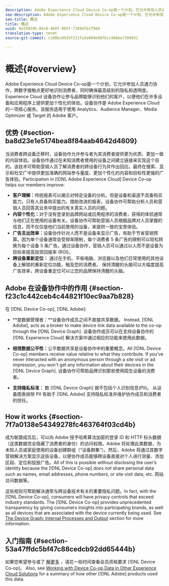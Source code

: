 ```yaml
---
description: Adobe Experience Cloud Device Co-op是一个计划，它允许参加人员通力协作，跨数字接触点更好地识别消费者，同时确保最高级别的隐私和透明度。 Experience Cloud 设备协作让参与品牌能够识别他们的客户，以便他们在许多设备和应用程序上提供更加个性化的体验。设备协作是 Adobe Experience Cloud 的一项核心服务。该服务适用于使用 Analytics、Audience Manager、Media Optimizer 或 Target 的 Adobe 客户。
seo-description: Adobe Experience Cloud Device Co-op是一个计划，它允许参加人员通力协作，跨数字接触点更好地识别消费者，同时确保最高级别的隐私和透明度。 Experience Cloud 设备协作让参与品牌能够识别他们的客户，以便他们在许多设备和应用程序上提供更加个性化的体验。设备协作是 Adobe Experience Cloud 的一项核心服务。该服务适用于使用 Analytics、Audience Manager、Media Optimizer 或 Target 的 Adobe 客户。
seo-title: 概述
title: 概述
uuid: 9e2502db-0dc6-4b0f-965f-71894fb1f9d4
translation-type: tm+mt
source-git-commit: c1d0bc05d3f211fa3e899e98fbcc908be7399031

---
```



# 概述{#overview}

Adobe Experience Cloud Device Co-op是一个计划，它允许参加人员通力协作，跨数字接触点更好地识别消费者，同时确保最高级别的隐私和透明度。 Experience Cloud 设备协作让参与品牌能够识别他们的客户，以便他们在许多设备和应用程序上提供更加个性化的体验。设备协作是 Adobe Experience Cloud 的一项核心服务。该服务适用于使用 Analytics、Audience Manager、Media Optimizer 或 Target 的 Adobe 客户。

## 优势 {#section-ba8d23e1e5174bea8f84aab4642d4809}

当消费者跨设备迁移时，设备协作允许参与者为其消费者提供更为优质、更加一致的内容体验。设备协作通过在未知消费者使用的设备之间建立链接来实现这个目的。该技术可帮助营销人员了解消费者的跨设备行为并作出回应。最终在搜索、显示和社交广中提供更加准确的网站参与量度、更加个性化的内容和目标性更强的广告体验。Participation in [!DNL Adobe Experience Cloud] Device Co-op helps our members improve:

* **客户理解：**&#x200B;传统报表可以揭示对特定设备的分析。但是设备和渠道不具备购买能力，只有人具备购买能力。借助改进的报表，设备协作可帮助分析人员和营销人员回答其业务中提出的有关真实人员的问题。
* **内容个性化：**&#x200B;对于没有登录到品牌网站或应用程序的消费者，获得的体验通常与他们正在使用的设备有关。设备协作可帮助营销人员根据品牌对人员掌握的信息，而不仅仅是他们当前使用的设备，来提供一致的宝贵体验。
* **广告支出效率：**&#x200B;设备协作针对人而不是设备来显示广告，有助于节省营销预算。因为单个设备通常会受频率限制，每个消费者 5 条广告的限制可以轻松转换为每个设备 5 条广告。通过设备协作，营销人员可以通过以人而不是设备为目标来提高投资回报率 (ROI)。
* **跨设备重新定位：** 通过在手机、平板电脑、浏览器以及他们日常使用的其他设备上解锁的重新定位功能，触及您的消费者。 保持清醒的头脑可以大幅度提高广告效率，跨设备重定位可以让您的品牌保持清醒的头脑。

<!--
we may not want to share info in this with customers who have not signed. Also, removed directory from S3.
<p>Download our white-paper, <a href="https://marketing-stage.adobe.com/resources/help/en_US/mcdc/downloads/what_to_expect.pdf" format="https" scope="external"> What to Expect from the Device Co-op</a> for more information. </p>
-->

## Adobe 在设备协作中的作用 {#section-f23c1c442ceb4c44821f10ec9aa7b828}

在 [!DNL Device Co-op], [!DNL Adobe]:

* **是数据管理者：**设备协作成员之间不直接共享数据。 Instead, [!DNL Adobe], acts as a broker to make device link data available to the co-op through the [!DNL Device Graph]. 设备协作成员可以在支持设备协作的 [!DNL Experience Cloud] 解决方案中通过相应的功能来使用此数据。

* **相信数据公平性：**&#x200B;公平数据共享是设备协作中的重要概念。All [!DNL Device Co-op] members receive value relative to what they contribute. If you&#39;ve never interacted with an anonymous person through a site visit or ad impression, you won&#39;t get any information about their devices in the [!DNL Device Graph]. 设备协作可帮助品牌识别那些使用陌生设备的消费者。

* **支持隐私标准：** 数 [!DNL Device Graph] 据不包括个人识别信息(PII)。 从设备图表排除 PII 有助于 [!DNL Adobe] 支持隐私标准并维护协作成员和消费者的信任。

## How it works {#section-7f7a0138e54349278fc463764f03cd4b}

成为联盟成员后，可以向 Adobe 授予哈希算法加密的登录 ID 和 HTTP 标头数据（这类数据完全隐藏了消费者的身份）的访问权限。Adobe 将处理此类数据，为未知人员或家庭使用的设备创建群组（“设备群集”）。然后，Adobe 将通过其数字营销解决方案显示这些设备，以便协作成员能够跨设备直接对个人进行测量、添加区段、定位和投放广告。All of this is possible without disclosing the user’s identity because the [!DNL Device Co-op] *does not* share personal data such as names, email addresses, phone numbers, or site visit data, etc. 网站访问数据等。

这些规则可帮助解决通常与跨设备技术有关的重要隐私问题。In fact, with the [!DNL Device Co-op], consumers will have privacy controls that exceed industry standards. The [!DNL Device Co-op] provides unprecedented transparency by giving consumers insights into participating brands, as well as all devices that are associated with the device currently being used. See [The Device Graph: Internal Processes and Output](../processes/links.md#concept-e9526af3476b478aab7c57b9ed0bab7c) section for more information.

## 入门指南 {#section-53a47ffdc5bf47c88cedcb92dd65444b}

如果您希望参与或了 [解更多](../about/requirements.md#concept-31d3d165d22546afbedf023d32ad3a43) ，请花一些时间查看会员资格要求 [!DNL Device Co-op]。 Also, see [Working with Device Co-op Data in Other Experience Cloud Solutions](../other-solutions/other-solutions.md#concept-46278a50cfca4e1ab83a3b35077a585f) for a summary of how other [!DNL Adobe] products used this data.
